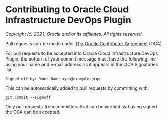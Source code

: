 # Contributing to Oracle Cloud Infrastructure DevOps Plugin

*Copyright (c) 2021, Oracle and/or its affiliates. All rights reserved.*

Pull requests can be made under [The Oracle Contributor Agreement](https://oca.opensource.oracle.com)  (OCA).

For pull requests to be accepted into Oracle Cloud Infrastructure DevOps Plugin, the bottom of your commit message must have the following line using your name and e-mail address as it appears in the OCA Signatories list.


    Signed-off-by: Your Name <you@example.org>

This can be automatically added to pull requests by committing with:


    git commit --signoff

Only pull requests from committers that can be verified as having signed the OCA can be accepted.